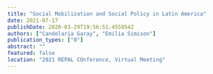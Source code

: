 ```yaml
---
title: "Social Mobilization and Social Policy in Latin America"
date: 2021-07-17
publishDate: 2020-03-29T19:56:51.455954Z
authors: ["Candelaria Garay", "Emilia Simison"]
publication_types: ["0"]
abstract: ""
featured: false
location: "2021 REPAL COnference, Virtual Meeting"
---
```


